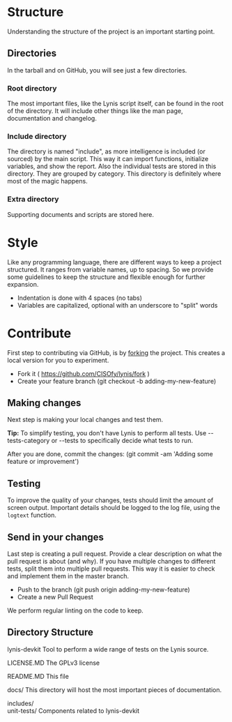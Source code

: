 # Structure

Understanding the structure of the project is an important starting point.

## Directories
In the tarball and on GitHub, you will see just a few directories.

### Root directory
The most important files, like the Lynis script itself, can be found in the root of the directory. It will include other things like the man page, documentation and changelog.

### Include directory
The directory is named "include", as more intelligence is included (or sourced) by the main script. This way it can import functions, initialize variables, and show the report. Also the individual tests are stored in this directory. They are grouped by category. This directory is definitely where most of the magic happens.

### Extra directory
Supporting documents and scripts are stored here.

# Style

Like any programming language, there are different ways to keep a project structured. It ranges from variable names, up to spacing. So we provide some guidelines to keep the structure and flexible enough for further expansion.

* Indentation is done with 4 spaces (no tabs)
* Variables are capitalized, optional with an underscore to "split" words


# Contribute

First step to contributing via GitHub, is by [forking](https://help.github.com/articles/fork-a-repo/) the project. This creates a local version for you to experiment.

* Fork it ( https://github.com/CISOfy/lynis/fork )
* Create your feature branch (git checkout -b adding-my-new-feature)

##  Making changes

Next step is making your local changes and test them.

**Tip:** To simplify testing, you don't have Lynis to perform all tests. Use --tests-category or --tests to specifically decide what tests to run.

After you are done, commit the changes: (git commit -am 'Adding some feature or improvement')

##  Testing

To improve the quality of your changes, tests should limit the amount of screen output. Important details should be logged to the log file, using the `logtext` function.

##  Send in your changes

Last step is creating a pull request. Provide a clear description on what the pull request is about (and why). If you have multiple changes to different tests, split them into multiple pull requests. This way it is easier to check and implement them in the master branch.

* Push to the branch (git push origin adding-my-new-feature)
* Create a new Pull Request

We perform regular linting on the code to keep.




## Directory Structure

lynis-devkit
Tool to perform a wide range of tests on the Lynis source.

LICENSE.MD
The GPLv3 license

README.MD
This file

docs/
This directory will host the most important pieces of documentation.

includes/  
unit-tests/
Components related to lynis-devkit
